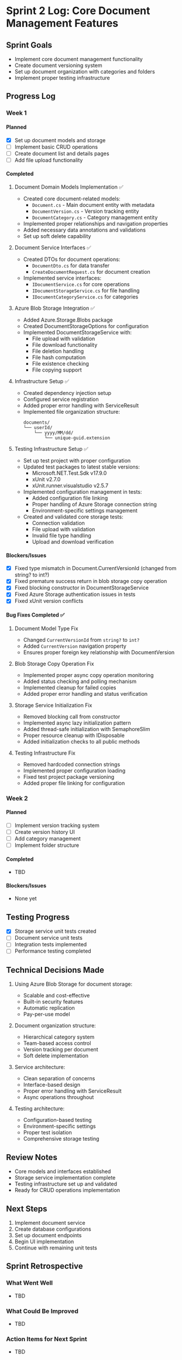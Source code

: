 # Sprint 2 Log: Core Document Management Features

## Sprint Goals
- Implement core document management functionality
- Create document versioning system
- Set up document organization with categories and folders
- Implement proper testing infrastructure

## Progress Log

### Week 1
#### Planned
- [x] Set up document models and storage
- [ ] Implement basic CRUD operations
- [ ] Create document list and details pages
- [ ] Add file upload functionality

#### Completed
1. Document Domain Models Implementation ✅
   - Created core document-related models:
     - `Document.cs` - Main document entity with metadata
     - `DocumentVersion.cs` - Version tracking entity
     - `DocumentCategory.cs` - Category management entity
   - Implemented proper relationships and navigation properties
   - Added necessary data annotations and validations
   - Set up soft delete capability

2. Document Service Interfaces ✅
   - Created DTOs for document operations:
     - `DocumentDto.cs` for data transfer
     - `CreateDocumentRequest.cs` for document creation
   - Implemented service interfaces:
     - `IDocumentService.cs` for core operations
     - `IDocumentStorageService.cs` for file handling
     - `IDocumentCategoryService.cs` for categories

3. Azure Blob Storage Integration ✅
   - Added Azure.Storage.Blobs package
   - Created DocumentStorageOptions for configuration
   - Implemented DocumentStorageService with:
     - File upload with validation
     - File download functionality
     - File deletion handling
     - File hash computation
     - File existence checking
     - File copying support

4. Infrastructure Setup ✅
   - Created dependency injection setup
   - Configured service registration
   - Added proper error handling with ServiceResult
   - Implemented file organization structure:
     ```
     documents/
     └── userId/
         └── yyyy/MM/dd/
             └── unique-guid.extension
     ```

5. Testing Infrastructure Setup ✅
   - Set up test project with proper configuration
   - Updated test packages to latest stable versions:
     - Microsoft.NET.Test.Sdk v17.9.0
     - xUnit v2.7.0
     - xUnit.runner.visualstudio v2.5.7
   - Implemented configuration management in tests:
     - Added configuration file linking
     - Proper handling of Azure Storage connection string
     - Environment-specific settings management
   - Created and validated core storage tests:
     - Connection validation
     - File upload with validation
     - Invalid file type handling
     - Upload and download verification

#### Blockers/Issues
- [x] Fixed type mismatch in Document.CurrentVersionId (changed from string? to int?)
- [x] Fixed premature success return in blob storage copy operation
- [x] Fixed blocking constructor in DocumentStorageService
- [x] Fixed Azure Storage authentication issues in tests
- [x] Fixed xUnit version conflicts

#### Bug Fixes Completed ✅
1. Document Model Type Fix
   - Changed `CurrentVersionId` from `string?` to `int?`
   - Added `CurrentVersion` navigation property
   - Ensures proper foreign key relationship with DocumentVersion

2. Blob Storage Copy Operation Fix
   - Implemented proper async copy operation monitoring
   - Added status checking and polling mechanism
   - Implemented cleanup for failed copies
   - Added proper error handling and status verification

3. Storage Service Initialization Fix
   - Removed blocking call from constructor
   - Implemented async lazy initialization pattern
   - Added thread-safe initialization with SemaphoreSlim
   - Proper resource cleanup with IDisposable
   - Added initialization checks to all public methods

4. Testing Infrastructure Fix
   - Removed hardcoded connection strings
   - Implemented proper configuration loading
   - Fixed test project package versioning
   - Added proper file linking for configuration

### Week 2
#### Planned
- [ ] Implement version tracking system
- [ ] Create version history UI
- [ ] Add category management
- [ ] Implement folder structure

#### Completed
- TBD

#### Blockers/Issues
- None yet

## Testing Progress
- [x] Storage service unit tests created
- [ ] Document service unit tests
- [ ] Integration tests implemented
- [ ] Performance testing completed

## Technical Decisions Made
1. Using Azure Blob Storage for document storage:
   - Scalable and cost-effective
   - Built-in security features
   - Automatic replication
   - Pay-per-use model

2. Document organization structure:
   - Hierarchical category system
   - Team-based access control
   - Version tracking per document
   - Soft delete implementation

3. Service architecture:
   - Clean separation of concerns
   - Interface-based design
   - Proper error handling with ServiceResult
   - Async operations throughout

4. Testing architecture:
   - Configuration-based testing
   - Environment-specific settings
   - Proper test isolation
   - Comprehensive storage testing

## Review Notes
- Core models and interfaces established
- Storage service implementation complete
- Testing infrastructure set up and validated
- Ready for CRUD operations implementation

## Next Steps
1. Implement document service
2. Create database configurations
3. Set up document endpoints
4. Begin UI implementation
5. Continue with remaining unit tests

## Sprint Retrospective
### What Went Well
- TBD

### What Could Be Improved
- TBD

### Action Items for Next Sprint
- TBD 